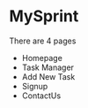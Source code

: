 <h1>MySprint</h1>
<p>There are 4 pages</p>
  <ul>
    <li>Homepage</li>
    <li>Task Manager</li>
    <li>Add New Task</li>
    <li>Signup</li>
    <li>ContactUs</li>
 </ul>
